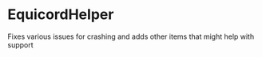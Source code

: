 # EquicordHelper

Fixes various issues for crashing and adds other items that might help with support
